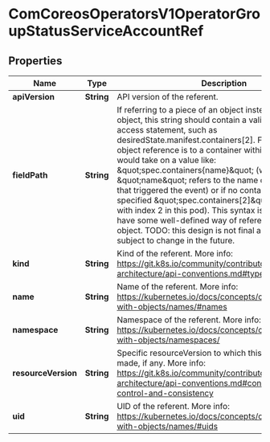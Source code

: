 
# ComCoreosOperatorsV1OperatorGroupStatusServiceAccountRef

## Properties
Name | Type | Description | Notes
------------ | ------------- | ------------- | -------------
**apiVersion** | **String** | API version of the referent. |  [optional]
**fieldPath** | **String** | If referring to a piece of an object instead of an entire object, this string should contain a valid JSON/Go field access statement, such as desiredState.manifest.containers[2]. For example, if the object reference is to a container within a pod, this would take on a value like: \&quot;spec.containers{name}\&quot; (where \&quot;name\&quot; refers to the name of the container that triggered the event) or if no container name is specified \&quot;spec.containers[2]\&quot; (container with index 2 in this pod). This syntax is chosen only to have some well-defined way of referencing a part of an object. TODO: this design is not final and this field is subject to change in the future. |  [optional]
**kind** | **String** | Kind of the referent. More info: https://git.k8s.io/community/contributors/devel/sig-architecture/api-conventions.md#types-kinds |  [optional]
**name** | **String** | Name of the referent. More info: https://kubernetes.io/docs/concepts/overview/working-with-objects/names/#names |  [optional]
**namespace** | **String** | Namespace of the referent. More info: https://kubernetes.io/docs/concepts/overview/working-with-objects/namespaces/ |  [optional]
**resourceVersion** | **String** | Specific resourceVersion to which this reference is made, if any. More info: https://git.k8s.io/community/contributors/devel/sig-architecture/api-conventions.md#concurrency-control-and-consistency |  [optional]
**uid** | **String** | UID of the referent. More info: https://kubernetes.io/docs/concepts/overview/working-with-objects/names/#uids |  [optional]



